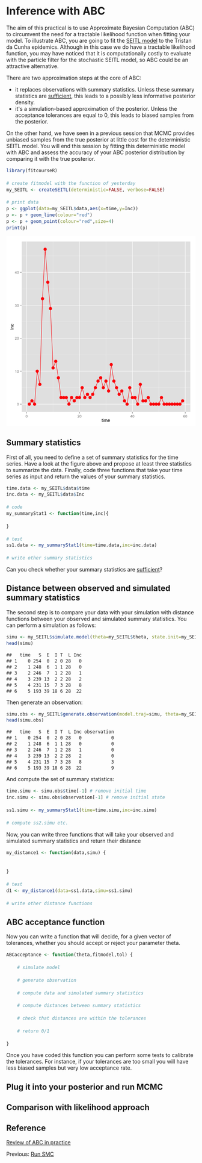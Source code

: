 # Inference with ABC

The aim of this practical is to use Approximate Bayesian Computation (ABC) to circumvent the need for a tractable likelihood function when fitting your model.
To illustrate ABC, you are going to fit the [SEITL model](play_with_seitl.md) to the Tristan da Cunha epidemics. Although in this case we do have a tractable likelihood function, you may have noticed that it is computationally costly to evaluate with the particle filter for the stochastic SEITL model, so ABC could be an attractive alternative. 

There are two approximation steps at the core of ABC:

* it replaces observations with summary statistics. Unless these summary statistics are [sufficient](http://en.wikipedia.org/wiki/Sufficient_statistic), this leads to a possibly less informative posterior density.
* it's a simulation-based approximation of the posterior. Unless the acceptance tolerances are equal to 0, this leads to biased samples from the posterior.

On the other hand, we have seen in a previous session that MCMC provides unbiased samples from the true posterior at little cost for the deterministic SEITL model. You will end this session by fitting this deterministic model with ABC and assess the accuracy of your ABC posterior distribution by comparing it with the true posterior. 





```r
library(fitcourseR)

# create fitmodel with the function of yesterday
my_SEITL <- createSEITL(deterministic=FALSE, verbose=FALSE)

# print data
p <- ggplot(data=my_SEITL$data,aes(x=time,y=Inc))
p <- p + geom_line(colour="red")
p <- p + geom_point(colour="red",size=4)
print(p)
```

![plot of chunk plot_TdC_data](knitr/figure/plot_TdC_data.png) 

## Summary statistics

First of all, you need to define a set of summary statistics for the time series. Have a look at the figure above and propose at least three statistics to summarize the data. Finally, code three functions that take your time series as input and return the values of your summary statistics.



```r
time.data <- my_SEITL$data$time
inc.data <- my_SEITL$data$Inc

# code
my_summaryStat1 <- function(time,inc){
	
}

# test
ss1.data <- my_summaryStat1(time=time.data,inc=inc.data)

# write other summary statistics
```

Can you check whether your summary statistics are [sufficient](http://en.wikipedia.org/wiki/Sufficient_statistic)?


## Distance between observed and simulated summary statistics

The second step is to compare your data with your simulation with distance functions between your observed and simulated summary statistics.
You can perform a simulation as follows:


```r
simu <- my_SEITL$simulate.model(theta=my_SEITL$theta, state.init=my_SEITL$initialise.state(my_SEITL$theta),times=c(0,my_SEITL$data$time))
head(simu)
```

```
##   time   S  E  I T  L Inc
## 1    0 254  0  2 0 28   0
## 2    1 248  6  1 1 28   0
## 3    2 246  7  1 2 28   1
## 4    3 239 13  2 2 28   2
## 5    4 231 15  7 3 28   8
## 6    5 193 39 18 6 28  22
```

Then generate an observation:


```r
simu.obs <- my_SEITL$generate.observation(model.traj=simu, theta=my_SEITL$theta)
head(simu.obs)
```

```
##   time   S  E  I T  L Inc observation
## 1    0 254  0  2 0 28   0           0
## 2    1 248  6  1 1 28   0           0
## 3    2 246  7  1 2 28   1           0
## 4    3 239 13  2 2 28   2           0
## 5    4 231 15  7 3 28   8           3
## 6    5 193 39 18 6 28  22           9
```

And compute the set of summary statistics:


```r
time.simu <- simu.obs$time[-1] # remove initial time
inc.simu <- simu.obs$observation[-1] # remove initial state

ss1.simu <- my_summaryStat1(time=time.simu,inc=inc.simu)

# compute ss2.simu etc.
```

Now, you can write three functions that will take your observed and simulated summary statistics and return their distance


```r
my_distance1 <- function(data,simu) {
	

}

# test
d1 <- my_distance1(data=ss1.data,simu=ss1.simu)

# write other distance functions
```

## ABC acceptance function

Now you can write a function that will decide, for a given vector of tolerances, whether you should accept or reject your parameter theta.


```r
ABCacceptance <- function(theta,fitmodel,tol) {

	# simulate model

	# generate observation

	# compute data and simulated summary statistics

	# compute distances between summary statistics

	# check that distances are within the tolerances

	# return 0/1

}
```

Once you have coded this function you can perform some tests to calibrate the tolerances. For instance, if your tolerances are too small you will have less biased samples but very low acceptance rate. 

## Plug it into your posterior and run MCMC


## Comparison with likelihood approach


## Reference

[Review of ABC in practice](http://membres-timc.imag.fr/Michael.Blum/publications/CsilleryTREE10.pdf)


Previous: [Run SMC](smc.md)











